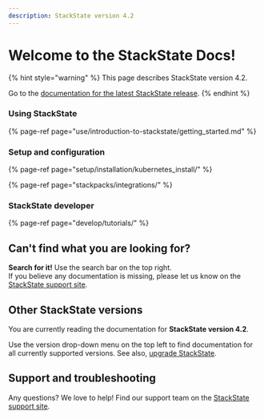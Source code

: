 ```yaml
---
description: StackState version 4.2
---
```


# Welcome to the StackState Docs!

{% hint style="warning" %}
This page describes StackState version 4.2.

Go to the [documentation for the latest StackState release](https://docs.stackstate.com/).
{% endhint %}

### Using StackState

{% page-ref page="use/introduction-to-stackstate/getting\_started.md" %}

### Setup and configuration

{% page-ref page="setup/installation/kubernetes\_install/" %}

{% page-ref page="stackpacks/integrations/" %}

### StackState developer 

{% page-ref page="develop/tutorials/" %}

## Can't find what you are looking for?

**Search for it!** Use the search bar on the top right.  
If you believe any documentation is missing, please let us know on the [StackState support site](http://support.stackstate.com/).

## Other StackState versions

You are currently reading the documentation for **StackState version 4.2**.

Use the version drop-down menu on the top left to find documentation for all currently supported versions. See also, [upgrade StackState](setup/upgrade-stackstate/steps-to-upgrade.md).

## Support and troubleshooting

Any questions? We love to help! Find our support team on the [StackState support site](http://support.stackstate.com/).

